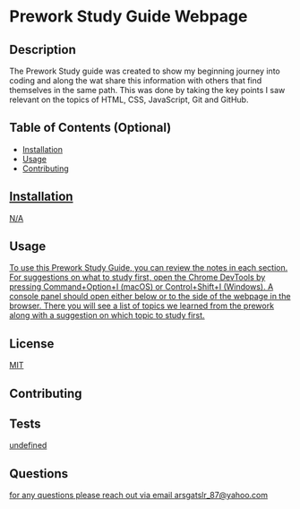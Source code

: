 # Prework Study Guide Webpage

## Description

The Prework Study guide was created to show my beginning journey into coding and along the wat share this information with others that find themselves in the same path. This was done by taking the key points I saw relevant on the topics of HTML, CSS, JavaScript, Git and GitHub.

## Table of Contents (Optional)

- [Installation](#installation)
- [Usage](#usage)
- [Contributing](#contributing)

## <a href="Installation">Installation</a>

<a href="Installation">N/A</a>

## Usage

<a href="Usage">To use this Prework Study Guide, you can review the notes in each section. For suggestions on what to study first, open the Chrome DevTools by pressing Command+Option+I (macOS) or Control+Shift+I (Windows). A console panel should open either below or to the side of the webpage in the browser. There you will see a list of topics we learned from the prework along with a suggestion on which topic to study first.</a>

## License

<a href="License">MIT</a>

## Contributing

<a href="Contributing"></a>

## Tests

<a href="Tests">undefined</a>

## Questions

<a href="Questions">for any questions please reach out via email arsgatslr_87@yahoo.com</a>
